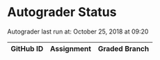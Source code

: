 # Autograder Status
Autograder last run at: October 25, 2018 at 09:20

| GitHub ID | Assignment | Graded Branch |
|-----------|------------|---------------|
